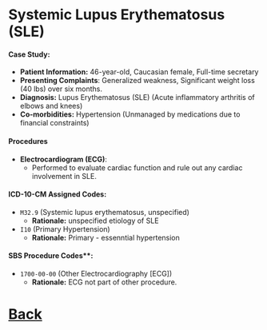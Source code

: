 # Systemic Lupus Erythematosus (SLE)

#### Case Study: 
- **Patient Information:** 46-year-old, Caucasian female, Full-time secretary
- **Presenting Complaints**: Generalized weakness, Significant weight loss (40 lbs) over six months.
- **Diagnosis:** Lupus Erythematosus (SLE) (Acute inflammatory arthritis of elbows and knees)
- **Co-morbidities:** Hypertension (Unmanaged by medications due to financial constraints)

#### Procedures
- **Electrocardiogram (ECG)**:
  - Performed to evaluate cardiac function and rule out any cardiac involvement in SLE.

#### ICD-10-CM Assigned Codes:
- `M32.9` (Systemic lupus erythematosus, unspecified)
	- **Rationale:** unspecified etiology of SLE
- `I10` (Primary Hypertension)
	- **Rationale:** Primary - essenntial hypertension


#### SBS Procedure Codes**:
- `1700-00-00` (Other Electrocardiography [ECG])
	- **Rationale:** ECG not part of other procedure. 


# [Back](index.md)